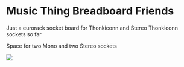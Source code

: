 # Music Thing Breadboard Friends

Just a eurorack socket board for Thonkiconn and Stereo Thonkiconn sockets so far 

Space for two Mono and two Stereo sockets 

![](https://scontent-lhr3-1.cdninstagram.com/vp/ce30a30437d45364292950a2c1b70e64/5B002FCF/t51.2885-15/s640x640/sh0.08/e35/26309641_208954279668661_1179714537096478720_n.jpg)
